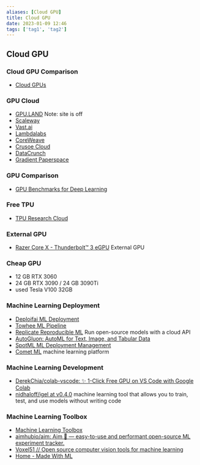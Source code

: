 ```yaml
---
aliases: [Cloud GPU]
title: Cloud GPU
date: 2023-01-09 12:46
tags: ['tag1', 'tag2']
---
```


## Cloud GPU

### Cloud GPU Comparison

- [Cloud GPUs](https://cloud-gpus.com/)

### GPU Cloud

- [GPU.LAND](https://gpu.land/) Note: site is off
- [Scaleway](https://www.scaleway.com/en/gpu-instances/)
- [Vast.ai](https://vast.ai/)
- [Lambdalabs](https://lambdalabs.com/)
- [CoreWeave](https://www.coreweave.com/)
- [Crusoe Cloud](https://crusoecloud.com/)
- [DataCrunch](https://datacrunch.io/)
- [Gradient Paperspace](https://gradient.run/)

### GPU Comparison

- [GPU Benchmarks for Deep Learning](https://lambdalabs.com/gpu-benchmarks)

### Free TPU

- [TPU Research Cloud](https://sites.research.google/trc/about/)

### External GPU

- [Razer Core X - Thunderbolt™ 3 eGPU](https://www.razer.com/gaming-egpus/razer-core-x) External GPU

### Cheap GPU

- 12 GB RTX 3060
- 24 GB RTX 3090 / 24 GB 3090Ti
- used Tesla V100 32GB

### Machine Learning Deployment

- [Deploifai ML Deployment](https://deploif.ai/)
- [Towhee ML Pipeline](https://towhee.io/pipelines?limit=30&page=1)
- [Replicate Reproducible ML](https://replicate.com/) Run open-source models with a cloud API
- [AutoGluon: AutoML for Text, Image, and Tabular Data](https://auto.gluon.ai/stable/index.html)
- [SpotML ML Deployment Management](https://www.spotml.io/)
- [Comet ML](https://www.comet.com/site/) machine learning platform

### Machine Learning Development

- [DerekChia/colab-vscode: ✨ 1-Click Free GPU on VS Code with Google Colab](https://github.com/DerekChia/colab-vscode)
- [nidhaloff/igel at v0.4.0](https://github.com/nidhaloff/igel/tree/v0.4.0) machine learning tool that allows you to train, test, and use models without writing code

### Machine Learning Toolbox

- [Machine Learning Toolbox](https://amitness.com/toolbox/)
- [aimhubio/aim: Aim 💫 — easy-to-use and performant open-source ML experiment tracker.](https://github.com/aimhubio/aim)
- [Voxel51 // Open source computer vision tools for machine learning](https://voxel51.com/)
- [Home - Made With ML](https://madewithml.com/#foundations)
